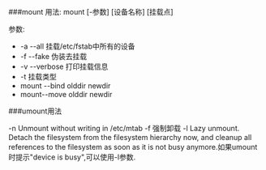 
###mount 用法:
mount [-参数] [设备名称] [挂载点]

参数:
* -a --all 挂载/etc/fstab中所有的设备
* -f --fake 伪装去挂载
* -v --verbose 打印挂载信息
* -t 挂载类型
* mount --bind olddir newdir
* mount--move olddir newdir

###umount用法

-n     Unmount without writing in /etc/mtab
-f 强制卸载
-l Lazy unmount. Detach the filesystem  from  the  filesystem  hierarchy now,  and  cleanup  all references to the filesystem as soon as it is  not busy anymore.如果umount时提示"device is busy",可以使用-l参数.

